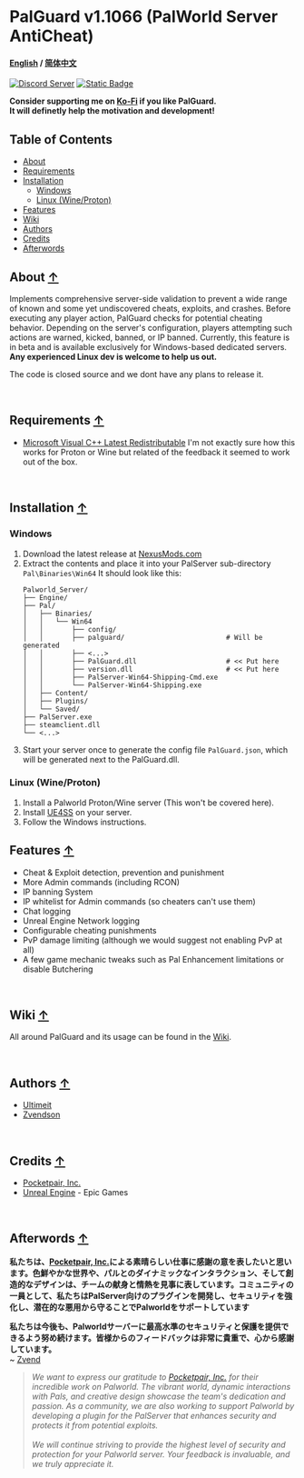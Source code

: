# PalGuard v1.1066 (PalWorld Server AntiCheat)

#### [English](/README.md) / [简体中文](/README_ZH_CN.md)

[![Discord Server](https://img.shields.io/badge/-Discord-111111?style=for-the-badge&logo=discord)](https://discord.gg/palguard)
[![Static Badge](https://img.shields.io/badge/-Nexus%20Mods-111111?style=for-the-badge&logo=nexusmods)](https://www.nexusmods.com/palworld/mods/451)

**Consider supporting me on [Ko-Fi](https://ko-fi.com/zvend) if you like PalGuard.<br>It will definetly help the motivation and development!**

## Table of Contents
* [About](#about-)
* [Requirements](#requirements-)
* [Installation](#installation-)
   - [Windows](#windows)
   - [Linux (Wine/Proton)](#linux-wineproton)
* [Features](#features-)
* [Wiki](#wiki-)
* [Authors](#authors-)
* [Credits](#credits-)
* [Afterwords](#afterwords-)

## About [↑](#palguard-v11066-palworld-server-anticheat)

Implements comprehensive server-side validation to prevent a wide range of known and some yet undiscovered cheats, exploits, and crashes. Before executing any player action, PalGuard checks for potential cheating behavior. Depending on the server's configuration, players attempting such actions are warned, kicked, banned, or IP banned. Currently, this feature is in beta and is available exclusively for Windows-based dedicated servers. **Any experienced Linux dev is welcome to help us out.**

The code is closed source and we dont have any plans to release it.

<br>

## Requirements [↑](#palguard-v11066-palworld-server-anticheat)
- [Microsoft Visual C++ Latest Redistributable](https://learn.microsoft.com/en-us/cpp/windows/latest-supported-vc-redist?view=msvc-170)
  I'm not exactly sure how this works for Proton or Wine but related of the feedback it seemed to work out of the box.

<br>

## Installation [↑](#palguard-v11066-palworld-server-anticheat)

### Windows
1. Download the latest release at [NexusMods.com](https://www.nexusmods.com/palworld/mods/451)
2. Extract the contents and place it into your PalServer sub-directory `Pal\Binaries\Win64`
   It should look like this:
   ```
   Palworld_Server/
   ├── Engine/
   ├── Pal/
   │   ├── Binaries/
   │   │   └── Win64
   │   │       ├── config/
   │   │       ├── palguard/                         # Will be generated
   │   │       ├── <...>
   │   │       ├── PalGuard.dll                      # << Put here
   │   │       ├── version.dll                       # << Put here
   │   │       ├── PalServer-Win64-Shipping-Cmd.exe
   │   │       └── PalServer-Win64-Shipping.exe
   │   ├── Content/
   │   ├── Plugins/
   │   └── Saved/
   ├── PalServer.exe
   ├── steamclient.dll
   └── <...>
   ```
3. Start your server once to generate the config file `PalGuard.json`, which will be generated next to the PalGuard.dll.

### Linux (Wine/Proton)
1. Install a Palworld Proton/Wine server (This won't be covered here).
2. Install [UE4SS](https://github.com/UE4SS-RE/RE-UE4SS) on your server.
3. Follow the Windows instructions.

## Features [↑](#palguard-v11066-palworld-server-anticheat)

* Cheat & Exploit detection, prevention and punishment
* More Admin commands (including RCON)
* IP banning System
* IP whitelist for Admin commands (so cheaters can't use them)
* Chat logging
* Unreal Engine Network logging
* Configurable cheating punishments
* PvP damage limiting (although we would suggest not enabling PvP at all)
* A few game mechanic tweaks such as Pal Enhancement limitations or disable Butchering

<br>

## Wiki [↑](#palguard-v11066-palworld-server-anticheat)

All around PalGuard and its usage can be found in the [Wiki](Wiki/README.md).

<br>

## Authors [↑](#palguard-v11066-palworld-server-anticheat)

- [Ultimeit](https://github.com/Ultimeit)
- [Zvendson](https://github.com/Zvendson)

<br>

## Credits [↑](#palguard-v11066-palworld-server-anticheat)

* [Pocketpair, Inc.](https://www.pocketpair.jp/palworld)
* [Unreal Engine](https://www.unrealengine.com) - Epic Games

<br>

## Afterwords [↑](#palguard-v11066-palworld-server-anticheat)

**私たちは、[Pocketpair, Inc.](https://www.pocketpair.jp/palworld)による素晴らしい仕事に感謝の意を表したいと思います。色鮮やかな世界や、パルとのダイナミックなインタラクション、そして創造的なデザインは、チームの献身と情熱を見事に表しています。コミュニティの一員として、私たちはPalServer向けのプラグインを開発し、セキュリティを強化し、潜在的な悪用から守ることでPalworldをサポートしています**

**私たちは今後も、Palworldサーバーに最高水準のセキュリティと保護を提供できるよう努め続けます。皆様からのフィードバックは非常に貴重で、心から感謝しています。**<br>
~ [Zvend](https://github.com/Zvendson)

> *We want to express our gratitude to [Pocketpair, Inc.](https://www.pocketpair.jp/palworld) for their incredible work on Palworld. The vibrant world, dynamic interactions with Pals, and creative design showcase the team's dedication and passion. As a community, we are also working to support Palworld by developing a plugin for the PalServer that enhances security and protects it from potential exploits.*
<br><br>
*We will continue striving to provide the highest level of security and protection for your Palworld server. Your feedback is invaluable, and we truly appreciate it.*
